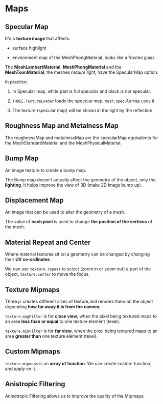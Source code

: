 # Maps

## Specular Map

It's a **texture image** that affects:

- surface highlight

- environment map of the MeshPhongMaterial, looks like a frosted glass

The **MeshLambertMaterial**, **MeshPhongMaterial** and the **MeshToonMaterial**, the meshes *require light*, have the SpecularMap option.

In practice:

1. In Specular map, white part is full specular and black is not specular.

2. `THREE.TextureLoader` loads the specular map. `mesh.specularMap` uses it.

3. The texture (specular map) will be shown in the light by the reflection.

## Roughness Map and Metalness Map

The roughnessMap and metalnessMap are the specularMap equivalents for the MeshStandardMaterial and the MeshPhysicalMaterial.

## Bump Map

An image texture to create a bump map.

The Bump map doesn't actually affect the geometry of the object, only the **lighting**. It helps improve the view of 3D (make 2D image bump up).

## Displacement Map

An image that can be used to alter the geometry of a mesh.

The value of **each pixel** is used to change **the position of the vertices** of the mesh. 

## Material Repeat and Center

Where material textures sit on a geometry can be changed by changing their **UV co-ordinates**.

We can use `texture.repeat` to select (zoom in or zoom out) a part of the object, `texture.center` to move the focus.

## Texture Mipmaps

Three.js creates different sizes of texture,and renders them on the object depending **how far away it is from the camera**.

`texture.magFilter` is for **close view**, when the pixel being textured maps to an area **less than or equal** to one texture element (texel).

`texture.minFilter` is for **far view**, when the pixel being textured maps to an area **greater than** one texture element (texel).

## Custom Mipmaps

`texture.mipmaps` is an **array of function**. We can create custom function, and apply on it.

## Anistropic Filtering

Anisotropic Filtering allows us to improve the quality of the Mipmaps.